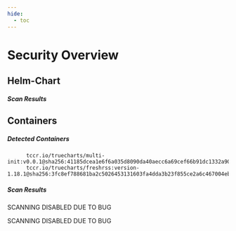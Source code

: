 ```yaml
---
hide:
  - toc
---
```


# Security Overview

<link href="https://truecharts.org/_static/trivy.css" type="text/css" rel="stylesheet" />

## Helm-Chart

##### Scan Results


## Containers

##### Detected Containers

          tccr.io/truecharts/multi-init:v0.0.1@sha256:41185dcea1e6f6a035d8090da40aecc6a69cef66b91dc1332a90c9d22861d367
          tccr.io/truecharts/freshrss:version-1.18.1@sha256:3fc8ef788681ba2c5026453131603fa4dda3b23f855ce2a6c467004eb38a09ec

##### Scan Results

SCANNING DISABLED DUE TO BUG

SCANNING DISABLED DUE TO BUG
